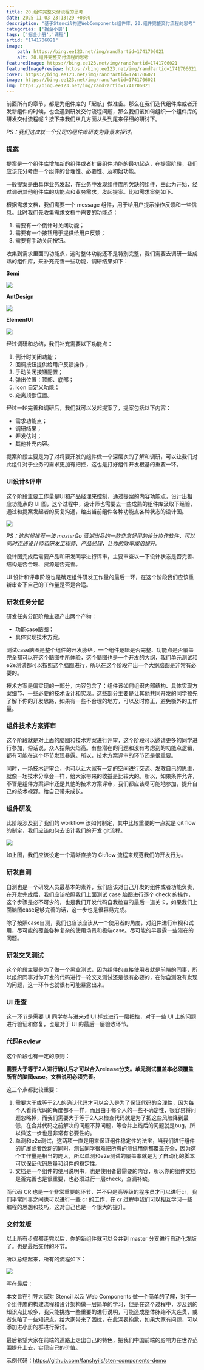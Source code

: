 ```yaml
---
title: 20.组件完整交付流程的思考
date: 2025-11-03 23:13:29 +0800
description: "基于Stencil构建WebComponents组件库，20.组件完整交付流程的思考"
categories: ['掘金小册']
tags: ['掘金小册','课程']
artid: "1741706021"
image:
    path: https://bing.ee123.net/img/rand?artid=1741706021
    alt: 20.组件完整交付流程的思考
featuredImage: https://bing.ee123.net/img/rand?artid=1741706021
featuredImagePreview: https://bing.ee123.net/img/rand?artid=1741706021
cover: https://bing.ee123.net/img/rand?artid=1741706021
image: https://bing.ee123.net/img/rand?artid=1741706021
img: https://bing.ee123.net/img/rand?artid=1741706021
---
```


前面所有的章节，都是为组件库的「起航」做准备。那么在我们迭代组件库或者开发新组件的时候，也会遇到研发交付流程问题，那么我们该如何组织一个组件库的研发交付流程呢？接下来我们从几方面从头到尾来仔细的研讨下。

*PS：我们这次以一个公司的组件库研发为背景来探讨。*
### 提案

提案是一个组件库增加新的组件或者扩展组件功能的最初起点，在提案阶段，我们应该充分考虑一个组件的合理性、必要性、及初始功能。

一般提案是由具体业务发起，在业务中发现组件库所欠缺的组件，由此为开始，经过调研其他组件库的功能点和业务需求，发起提案。比如需求案例如下。

根据需求文档，我们需要一个 message 组件，用于给用户提示操作反馈和一些信息。此时我们先收集需求文档中需要的功能点：

1.  需要有一个倒计时关闭功能；
1.  需要有一个按钮用于提供给用户反馈；
1.  需要有手动关闭按钮。

收集到需求里面的功能点，这时整体功能还不是特别完整，我们需要去调研一些成熟的组件库，来补充完善一些功能，调研结果如下：

**Semi**

![](https://p3-juejin.byteimg.com/tos-cn-i-k3u1fbpfcp/0296d9edceba462cabd6b2cb5f486261~tplv-k3u1fbpfcp-zoom-1.image)

**AntDesign**

![](https://p3-juejin.byteimg.com/tos-cn-i-k3u1fbpfcp/b126674003f2476d82ce734625bce665~tplv-k3u1fbpfcp-zoom-1.image)

**ElementUI**

![](https://p3-juejin.byteimg.com/tos-cn-i-k3u1fbpfcp/33f04af572f74c89b69d17d598ebb261~tplv-k3u1fbpfcp-zoom-1.image)

经过调研和总结，我们补充需要以下功能点：

1.  倒计时关闭功能；
1.  回调按钮提供给用户反馈操作；
1.  手动关闭按钮配置；
1.  弹出位置：顶部、底部；
1.  Icon 自定义功能；
1.  距离顶部位置。

经过一轮完善和调研后，我们就可以发起提案了，提案包括以下内容：

-   需求功能点；
-   调研结果；
-   开发估时；
-   其他补充内容。

提案阶段主要是为了对将要开发的组件做一个深层次的了解和调研，可以让我们对此组件对于业务的需求更加有把控，这也是打好组件开发根基的重要一环。

###

### UI设计&评审

这个阶段主要工作量是UI和产品经理来控制，通过提案的内容功能点，设计出相应功能点的 UI 图，这个过程中，设计师也需要去一些成熟的组件库汲取下经验，通过和提案发起者的反复沟通，给出当前组件各种功能点各种状态的设计图。

![](https://p3-juejin.byteimg.com/tos-cn-i-k3u1fbpfcp/9147e6ab841848b89b659873a4b232f3~tplv-k3u1fbpfcp-zoom-1.image)

*PS：这时候推荐一波 masterGo 蓝湖出品的一款非常好用的设计协作软件，可以同时连通设计师和研发工程师、产品经理，让你的效率成倍提升。*

设计图完成后需要产品和研发同学进行评审，主要审查以一下设计状态是否完善、结构是否合理、资源是否完善。

UI 设计和评审阶段也是确定组件研发工作量的最后一环，在这个阶段我们应该重新审查下自己的工作量是否是合适。

### **研发任务分配**

研发任务分配阶段主要产出两个产物：

-   功能case脑图；
-   具体实现技术方案。

测试case脑图是整个组件的开发脉络，一个组件逻辑是否完整、功能点是否覆盖完全都可以在这个脑图中所体验，这个脑图也是一个开发的大纲，我们单元测试和e2e测试都可以按照这个脑图进行，所以在这个阶段产出一个大纲脑图是非常有必要的。

技术方案是偏实现的一部分，内容包含了：组件该如何组织内部结构、具体实现方案细节、一些必要的技术设计和实现。这些部分主要是让其他共同开发的同学预先了解下你的开发思路，如果有一些不合理的地方，可以及时修正，避免额外的工作量。

### 组件技术方案评审

这个阶段就是对上面的脑图和技术方案进行评审，这个阶段可以邀请更多的同学进行参加，俗话说，众人拾柴火焰高。有些潜在的问题和没有考虑到的功能点逻辑，都有可能在这个环节发现暴露。所以，技术方案评审的环节还是很重要。

同时，一场技术评审会，也可以让大家有一定的空间进行交流、发散自己的思维，就像一场技术分享会一样，给大家带来的收益是比较大的。所以，如果条件允许，不管是组件方案评审还是其他的技术方案评审，我们都应该尽可能地参加，提升自己的技术视野。给自己带来成长。

### 组件研发

此阶段涉及到了我们的 workflow 该如何制定，其中比较重要的一点就是 git flow 的制定，我们应该如何去设计我们的开发 git流程。

![](https://p3-juejin.byteimg.com/tos-cn-i-k3u1fbpfcp/046276433eed4d17a2ec52fb36eb88ef~tplv-k3u1fbpfcp-zoom-1.image)

如上图，我们应该设定一个清晰直接的 Gitflow 流程来规范我们的开发行为。

### 研发自测

自测也是一个研发人员最基本的素养，我们应该对自己开发的组件或者功能负责，在开发完成后，我们应该按照我们上面测试 case 脑图进行逐个 check 的操作，这个步骤是必不可少的，也是我们开发代码自我检查的最后一道关卡，如果我们上面脑图case足够完善的话，这一步也是很容易完成。

除了按照case自测，我们也应该应该从一个使用者的角度，对组件进行审视和试用，尽可能的覆盖各种复杂的使用场景和极端case。尽可能的早暴露一些潜在的问题。

### 研发交叉测试

这个阶段主要是为了做一个黑盒测试，因为组件的直接使用者就是前端的同事，所以组织同事对你开发的代码进行一轮交叉测试还是很有必要的，在你自测没有发现的问题，这一环节也就很有可能暴露出来。

### UI 走查

这一环节是需要 UI 同学参与进来对 UI 样式进行一层把控，对于一些 UI 上的问题进行验证和修复，也是对于 UI 的最后一层验收环节。

### 代码Review

这个阶段也有一定的原则：

**需要大于等于2人进行确认后才可以合入release分支。单元测试覆盖率必须覆盖所有的脑图case。文档说明必须完善。**

这三个点都比较重要：

1.  需要大于或等于2人的确认代码才可以合入是为了保证代码的合理性，因为每个人看待代码的角度都不一样，而且由于每个人的一些不确定性，很容易将问题忽略掉，而我们需要大于等于2人来检查代码就是为了把这些风险降到最低，在合并代码之前解决的问题不算问题，等合并上线后的问题就是bug，所以做这一步也是非常有必要性的。
1.  单测和e2e测试，这两项一直是用来保证组件稳定性的法宝，当我们进行组件的扩展或者改动的同时，测试同学很难把所有的测试用例都覆盖完全，因为这个工作量是相当的庞大，所以单测和e2e测试的覆盖率就是为了自动化的脚本可以保证代码质量和组件的稳定性。
1.  文档是一个组件的使用说明书，也是使用者最需要的内容，所以你的组件文档是否完善也是很重要，也必须进行一层check，查漏补缺。

而代码 CR 也是一个非常重要的环节，并不只是高等级的程序员才可以进行cr，我们平常同事之间也可以进行一些 cr 的工作，在 cr 过程中我们可以相互学习一些编程的思想和技巧，这对自己也是一个很大的提升。

### 交付发版

以上所有步骤都走完以后，你的新组件就可以合并到 master 分支进行自动化发版了。也是最后交付的环节。

所以总结起来，所有的流程如下：

![](https://p3-juejin.byteimg.com/tos-cn-i-k3u1fbpfcp/59a2e9991942440baffc08fc2c5861cb~tplv-k3u1fbpfcp-zoom-1.image)

写在最后：

本文旨在引导大家对 Stencil 以及 Web Components 做一个简单的了解，对于一个组件库的构建流程和设计架构做一层简单的学习，但是在这个过程中，涉及到的知识点比较多，我只能挑拣一些重要的进行说明，可能造成整体脉络不太连贯，或者忽略了一些知识点。给大家带来了困扰，在此深表抱歉，如果大家有问题，可以添加进小册的群进行探讨。

最后希望大家在前端的道路上走出自己的特色，把我们中国前端的影响力在世界范围提升上去，实现自己的价值。

示例代码：https://github.com/fanshyiis/sten-components-demo